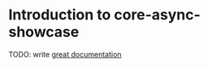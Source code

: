 # Introduction to core-async-showcase

TODO: write [great documentation](http://jacobian.org/writing/what-to-write/)

